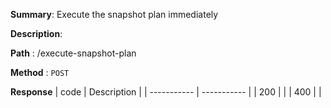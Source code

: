 **Summary**: Execute the snapshot plan immediately

**Description**:

**Path** : /execute-snapshot-plan

**Method** : `POST`

**Response**
| code      | Description |
| ----------- | ----------- |
|  200   |       |
|  400   |       |

